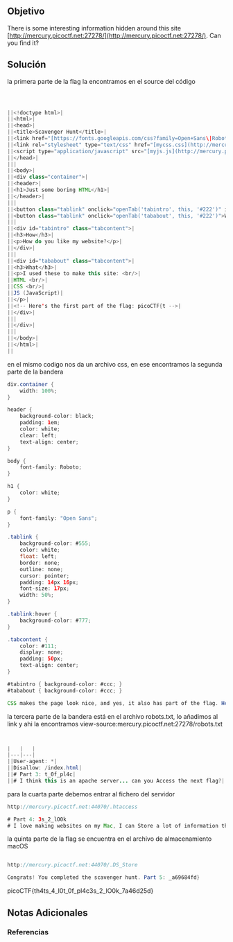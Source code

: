 ## Objetivo 

There is some interesting information hidden around this site [http://mercury.picoctf.net:27278/](http://mercury.picoctf.net:27278/). Can you find it?

## Solución  

la primera parte de la flag la encontramos en el source del código
```java
  


||<!doctype html>|
||<html>|
||<head>|
||<title>Scavenger Hunt</title>|
||<link href="[https://fonts.googleapis.com/css?family=Open+Sans\|Roboto](https://fonts.googleapis.com/css?family=Open+Sans\|Roboto)" rel="stylesheet">|
||<link rel="stylesheet" type="text/css" href="[mycss.css](http://mercury.picoctf.net:27278/mycss.css)">|
||<script type="application/javascript" src="[myjs.js](http://mercury.picoctf.net:27278/myjs.js)"></script>|
||</head>|
|||
||<body>|
||<div class="container">|
||<header>|
||<h1>Just some boring HTML</h1>|
||</header>|
|||
||<button class="tablink" onclick="openTab('tabintro', this, '#222')" id="defaultOpen">How</button>|
||<button class="tablink" onclick="openTab('tababout', this, '#222')">What</button>|
|||
||<div id="tabintro" class="tabcontent">|
||<h3>How</h3>|
||<p>How do you like my website?</p>|
||</div>|
|||
||<div id="tababout" class="tabcontent">|
||<h3>What</h3>|
||<p>I used these to make this site: <br/>|
||HTML <br/>|
||CSS <br/>|
||JS (JavaScript)|
||</p>|
||<!-- Here's the first part of the flag: picoCTF{t -->|
||</div>|
|||
||</div>|
|||
||</body>|
||</html>|
||

```


en el mismo codigo nos da un archivo css, en ese encontramos la segunda parte de la bandera 
```java
div.container {
    width: 100%;
}

header {
    background-color: black;
    padding: 1em;
    color: white;
    clear: left;
    text-align: center;
}

body {
    font-family: Roboto;
}

h1 {
    color: white;
}

p {
    font-family: "Open Sans";
}

.tablink {
    background-color: #555;
    color: white;
    float: left;
    border: none;
    outline: none;
    cursor: pointer;
    padding: 14px 16px;
    font-size: 17px;
    width: 50%;
}

.tablink:hover {
    background-color: #777;
}

.tabcontent {
    color: #111;
    display: none;
    padding: 50px;
    text-align: center;
}

#tabintro { background-color: #ccc; }
#tababout { background-color: #ccc; }

CSS makes the page look nice, and yes, it also has part of the flag. Here's part 2: h4ts_4_l0 */


```


la tercera parte de la bandera está en el archivo robots.txt, lo añadimos al link y ahi la encontramos
view-source:mercury.picoctf.net:27278/robots.txt

```java 


|   |   |
|---|---|
||User-agent: *|
||Disallow: /index.html|
||# Part 3: t_0f_pl4c|
||# I think this is an apache server... can you Access the next flag?|
```

para la cuarta parte debemos entrar al fichero del servidor

```java 
http://mercury.picoctf.net:44070/.htaccess

# Part 4: 3s_2_lO0k
# I love making websites on my Mac, I can Store a lot of information there.
```



la quinta parte de la flag  se encuentra en el archivo de almacenamiento macOS
```java

http://mercury.picoctf.net:44070/.DS_Store

Congrats! You completed the scavenger hunt. Part 5: _a69684fd}

```

picoCTF{th4ts_4_l0t_0f_pl4c3s_2_lO0k_7a46d25d}
## Notas Adicionales 


### Referencias